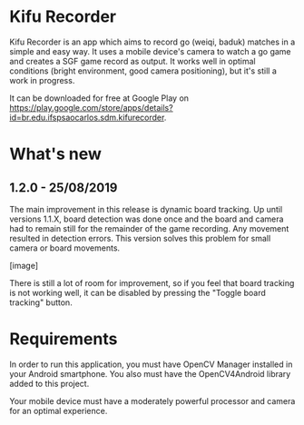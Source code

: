Kifu Recorder
=============

Kifu Recorder is an app which aims to record go (weiqi, baduk) matches
in a simple and easy way. It uses a mobile device's camera to watch a go
game and creates a SGF game record as output. It works well in optimal
conditions (bright environment, good camera positioning), but it's still
a work in progress.

It can be downloaded for free at Google Play on
https://play.google.com/store/apps/details?id=br.edu.ifspsaocarlos.sdm.kifurecorder.

What's new
==========

1.2.0 - 25/08/2019
------------------

The main improvement in this release is dynamic board tracking. Up until
versions 1.1.X, board detection was done once and the board and camera had to
remain still for the remainder of the game recording. Any movement resulted
in detection errors. This version solves this problem for small camera or board
movements.

[image]

There is still a lot of room for improvement, so if you feel that board
tracking is not working well, it can be disabled by pressing the "Toggle board
tracking" button.

Requirements
============

In order to run this application, you must have OpenCV Manager installed
in your Android smartphone. You also must have the OpenCV4Android
library added to this project.

Your mobile device must have a moderately powerful processor and camera
for an optimal experience.
